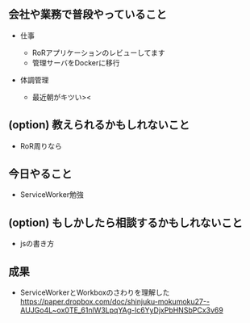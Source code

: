 ## 会社や業務で普段やっていること
- 仕事
    - RoRアプリケーションのレビューしてます
    - 管理サーバをDockerに移行
     
- 体調管理
  - 最近朝がキツい><

## (option) 教えられるかもしれないこと

- RoR周りなら

## 今日やること

- ServiceWorker勉強
  
## (option) もしかしたら相談するかもしれないこと

- jsの書き方

## 成果

- ServiceWorkerとWorkboxのさわりを理解した
https://paper.dropbox.com/doc/shinjuku-mokumoku27--AUJGo4L~ox0TE_61nlW3LpqYAg-lc6YyDjxPbHNSbPCx3v69
